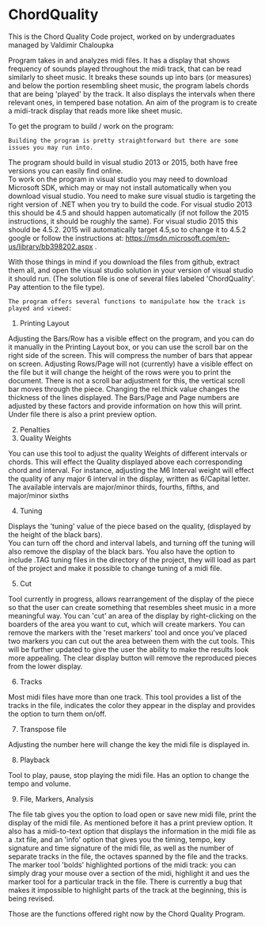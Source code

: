 # ChordQuality
This is the Chord Quality Code project, worked on by undergraduates managed by Valdimir Chaloupka

Program takes in and analyzes midi files.  It has a display that shows frequency of sounds played throughout
the midi track, that can be read similarly to sheet music.  It breaks these sounds up into bars (or measures)
and below the portion resembling sheet music, the program labels chords that are being 'played' by the track.
It also displays the intervals when there relevant ones, in tempered base notation.
An aim of the program is to create a midi-track display that reads more like sheet music.

To get the program to build / work on the program: 

	Building the program is pretty straightforward but there are some issues you may run into. 
The program should build in visual studio 2013 or 2015, both have free versions you can easily find online.  
To work on the program in visual studio you may need to download Microsoft SDK, which may or may not install 
automatically when you download visual studio.  You need to make sure visual studio is targeting the right 
version of .NET when you try to build the code.  For visual studio 2013 this should be 4.5 and should happen
automatically (if not follow the 2015 instructions, it should be roughly the same).  For visual studio 2015 
this should be 4.5.2.  2015 will automatically target 4.5,so to change it to 4.5.2 google or follow the 
instructions at: https://msdn.microsoft.com/en-us/library/bb398202.aspx .

With those things in mind if you download the files from github, extract them all, and open the visual studio
solution in your version of visual studio it should run.  (The solution file is one of several files labeled 
'ChordQuality'.  Pay attention to the file type).  

	The program offers several functions to manipulate how the track is played and viewed:

1) Printing Layout

Adjusting the Bars/Row has a visible effect on the program, and you can do it manually in the Printing
Layout box, or you can use the scroll bar on the right side of the screen.  This will compress the number of
bars that appear on screen.  Adjusting Rows/Page will not (currently) have a visible effect on the file but it
will change the height of the rows were you to print the document.  There is not a scroll bar adjustment for this,
the vertical scroll bar moves through the piece.  Changing the rel.thick value changes the thickness of the lines
displayed.  The Bars/Page and Page numbers are adjusted by these factors and provide information on how this will print.
Under file there is also a print preview option.

2) Penalties
3) Quality Weights

You can use this tool to adjust the quality Weights of different intervals or chords.  This will effect the 
Quality displayed above each corresponding chord and interval.  For instance, adjusting the M6 Interval weight will
effect the quality of any major 6 interval in the display, written as 6/Capital letter.  The available intervals are 
major/minor thirds, fourths, fifths, and major/minor sixths

4) Tuning

Displays the 'tuning' value of the piece based on the quality, (displayed by the height of the black bars).  
You can turn off the chord and interval labels, and turning off the tuning will also remove the display of the black
bars.  You also have the option to include .TAG tuning files in the directory of the project, they will load as part of the project
and make it possible to change tuning of a midi file.

5) Cut

Tool currently in progress, allows rearrangement of the display of the piece so that the user can create 
something that resembles sheet music in a more meaningful way.  You can 'cut' an area of the display by right-clicking
on the boarders of the area you want to cut, which will create markers.  You can remove the markers with the 'reset
markers' tool and once you've placed two markers you can cut out the area between them with the cut tools.  This will be further updated to give the user the ability to make the results look more appealing.  The clear display button will remove 
the reproduced pieces from the lower display.

6) Tracks

Most midi files have more than one track.  This tool provides a list of the tracks in the file, indicates the 
color they appear in the display and provides the option to turn them on/off. 

7) Transpose file

Adjusting the number here will change the key the midi file is displayed in.

8) Playback

Tool to play, pause, stop playing the midi file.  Has an option to change the tempo and volume.

9) File, Markers, Analysis

The file tab gives you the option to load open or save new midi file, print the display of the midi file.  As
mentioned before it has a print preview option.  It also has a midi-to-text option that displays the information in
the midi file as a .txt file, and an 'info' option that gives you the timing, tempo, key signature and time signature
of the midi file, as well as the number of separate tracks in the file, the octaves spanned by the file and the tracks. 
The marker tool 'bolds' highlighted portions of the midi track: you can simply drag your mouse over a section of the midi, highlight
it and ues the marker tool for a particular track in the file.  There is currently a bug that makes it impossible to highlight parts of the track at the beginning, this is being revised.

Those are the functions offered right now by the Chord Quality Program.  

